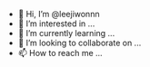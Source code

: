 - 👋 Hi, I’m @leejiwonnn
- 👀 I’m interested in ...
- 🌱 I’m currently learning ...
- 💞️ I’m looking to collaborate on ...
- 📫 How to reach me ...

<!---
leejiwonnn/leejiwonnn is a ✨ special ✨ repository because its `README.md` (this file) appears on your GitHub profile.
You can click the Preview link to take a look at your changes.
--->
